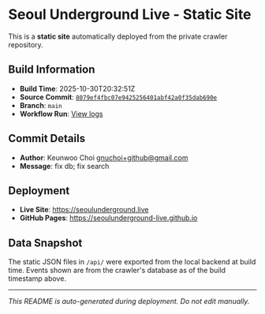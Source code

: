 # Seoul Underground Live - Static Site

This is a **static site** automatically deployed from the private crawler repository.

## Build Information

- **Build Time**: 2025-10-30T20:32:51Z
- **Source Commit**: [`8079ef4fbc07e9425256401abf42a0f35dab690e`](https://github.com/keunwoochoi/seoulunderground.live/commit/8079ef4fbc07e9425256401abf42a0f35dab690e)
- **Branch**: `main`
- **Workflow Run**: [View logs](https://github.com/keunwoochoi/seoulunderground.live/actions/runs/18954237274)

## Commit Details

- **Author**: Keunwoo Choi <gnuchoi+github@gmail.com>
- **Message**: fix db; fix search

## Deployment

- **Live Site**: https://seoulunderground.live
- **GitHub Pages**: https://seoulunderground-live.github.io

## Data Snapshot

The static JSON files in `/api/` were exported from the local backend at build time.
Events shown are from the crawler's database as of the build timestamp above.

---

*This README is auto-generated during deployment. Do not edit manually.*
